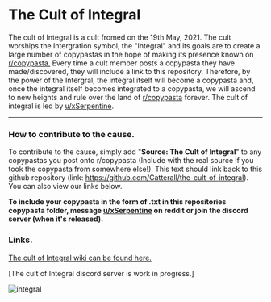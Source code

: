 # The Cult of Integral
The cult of Integral is a cult fromed on the 19th May, 2021. The cult worships the Intergration symbol, the "Integral" and its goals are to create a large number of copypastas in the hope of making its presence known on [r/copypasta.](https://www.reddit.com/r/copypasta/) Every time a cult member posts a copypasta they have made/discovered, they will include a link to this repository. Therefore, by the power of the Intergral, the integral itself will become a copypasta and, once the integral itself becomes integrated to a copypasta, we will ascend to new heights and rule over the land of [r/copypasta](https://www.reddit.com/r/copypasta/) forever. The cult of integral is led by [u/xSerpentine](https://www.reddit.com/user/xSerpentine).

---

### How to contribute to the cause.
To contribute to the cause, simply add "**Source: The Cult of Integral**" to any copypastas you post onto r/copypasta (Include with the real source if you took the copypasta from somewhere else!). This text should link back to this github repository (link: https://github.com/Catterall/the-cult-of-integral). You can also view our links below.

**To include your copypasta in the form of .txt in this repositories copypasta folder, message [u/xSerpentine]((https://www.reddit.com/user/xSerpentine)) on reddit or join the discord server (when it's released).**

### Links.
[The cult of Integral wiki can be found here.](https://cult-of-integral.fandom.com/f)

[The cult of Integral discord server is work in progress.]

![integral](https://user-images.githubusercontent.com/66549839/118875488-0623dd00-b8e4-11eb-89c4-e09b0ad1ff7f.png)
